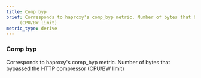```yaml
---
title: Comp byp
brief: Corresponds to haproxy's comp_byp metric. Number of bytes that bypassed the HTTP compressor
     (CPU/BW limit)
metric_type: derive
---
```

### Comp byp

Corresponds to haproxy's comp_byp metric. Number of bytes that bypassed the HTTP compressor
     (CPU/BW limit)